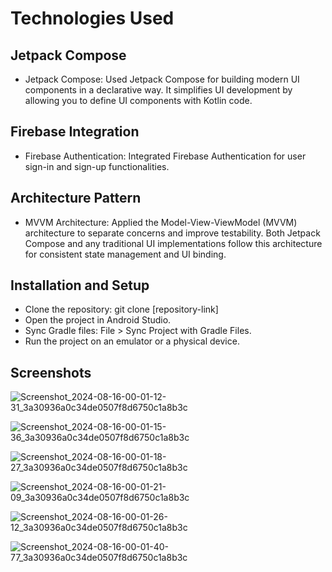 # Technologies Used
## Jetpack Compose
* Jetpack Compose: Used Jetpack Compose for building modern UI components in a declarative way. It simplifies UI development by allowing you to define UI components with Kotlin code.
## Firebase Integration
* Firebase Authentication: Integrated Firebase Authentication for user sign-in and sign-up functionalities.
## Architecture Pattern
* MVVM Architecture: Applied the Model-View-ViewModel (MVVM) architecture to separate concerns and improve testability. Both Jetpack Compose and any traditional UI implementations follow this architecture for consistent state management and UI binding.
## Installation and Setup
* Clone the repository: git clone [repository-link]
* Open the project in Android Studio.
* Sync Gradle files: File > Sync Project with Gradle Files.
* Run the project on an emulator or a physical device.

## Screenshots
![Screenshot_2024-08-16-00-01-12-31_3a30936a0c34de0507f8d6750c1a8b3c](https://github.com/user-attachments/assets/3ec86d8f-6f6f-4555-8a9d-9852eecb3ee0)

![Screenshot_2024-08-16-00-01-15-36_3a30936a0c34de0507f8d6750c1a8b3c](https://github.com/user-attachments/assets/75babc66-512d-401d-aeea-b855be56124f)

![Screenshot_2024-08-16-00-01-18-27_3a30936a0c34de0507f8d6750c1a8b3c](https://github.com/user-attachments/assets/fe9349f4-87fe-45e3-954f-e5af99920fb6)

![Screenshot_2024-08-16-00-01-21-09_3a30936a0c34de0507f8d6750c1a8b3c](https://github.com/user-attachments/assets/4cd28c04-1439-4844-90d0-39f0efbbf09f)

![Screenshot_2024-08-16-00-01-26-12_3a30936a0c34de0507f8d6750c1a8b3c](https://github.com/user-attachments/assets/268fd74d-365d-403d-99ac-e878a7ced195)

![Screenshot_2024-08-16-00-01-40-77_3a30936a0c34de0507f8d6750c1a8b3c](https://github.com/user-attachments/assets/eb9050e3-9399-421e-b1c6-15e02748b272)
